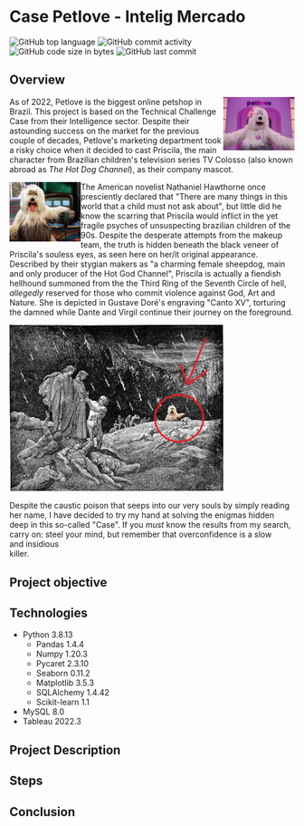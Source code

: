# Case Petlove - Intelig Mercado
 
![GitHub top language](https://img.shields.io/github/languages/top/hbatistuzzo/Case-Petlove---Intelig-Mercado)
![GitHub commit activity](https://img.shields.io/github/commit-activity/m/hbatistuzzo/Case-Petlove---Intelig-Mercado)
![GitHub code size in bytes](https://img.shields.io/github/languages/code-size/hbatistuzzo/Case-Petlove---Intelig-Mercado)
![GitHub last commit](https://img.shields.io/github/last-commit/hbatistuzzo/Case-Petlove---Intelig-Mercado)

## Overview

<img src="images/ohno.jpg" align="right" width="25%"/>

As of 2022, Petlove is the biggest online petshop in Brazil. This project is based on the Technical Challenge Case from their Intelligence sector. Despite their astounding success on the market for the previous couple of decades, 
Petlove's marketing department took a risky choice when it decided to cast Priscila, the main character from Brazilian children's television series TV Colosso (also known abroad as *The Hot Dog Channel*), as their company mascot.

<img src="images/jesuschrist.jpg" align="left" width="25%"/>


The American novelist Nathaniel Hawthorne once presciently declared that "There are many things in this world that a child must not ask about", but little did he know the scarring that Priscila would inflict in the yet fragile
psyches of unsuspecting brazilian children of the 90s. Despite the desperate attempts from the makeup team, the truth is hidden beneath the black veneer of Priscila's souless eyes, as seen here on her/it original appearance.
</br>
Described by their stygian makers as "a charming female sheepdog, main and only producer of the Hot God Channel", Priscila is actually a fiendish hellhound summoned from the the Third Ring of the Seventh Circle of hell, *allegedly*
reserved for those who commit violence against God, Art and Nature. She is depicted in Gustave Doré's engraving "Canto XV", torturing the damned while Dante and Virgil continue their journey on the foreground. 

<img src="images/hellhound.jpg" align="centre" width="75%"/>

Despite the caustic poison that seeps into our very souls by simply reading her name, I have decided to try my hand at solving the enigmas hidden deep in this so-called "Case".
If you _must_ know the results from my search, carry on: steel your mind, but remember that overconfidence is a slow </br> and insidious </br> killer.

## Project objective


## Technologies

- Python 3.8.13
	- Pandas 1.4.4
	- Numpy 1.20.3
	- Pycaret 2.3.10
	- Seaborn 0.11.2
	- Matplotlib 3.5.3
	- SQLAlchemy 1.4.42
	- Scikit-learn 1.1
- MySQL 8.0
- Tableau 2022.3


## Project Description

## Steps

## Conclusion